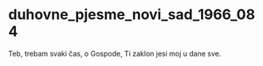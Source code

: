 # duhovne_pjesme_novi_sad_1966_084
Teb, trebam svaki čas, o Gospode, Ti zaklon jesi moj u dane sve.
